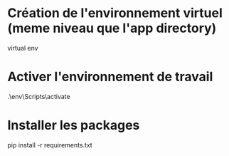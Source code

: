 # Création de l'environnement virtuel (meme niveau que l'app directory)
virtual env

# Activer l'environnement de travail 
 .\env\Scripts\activate 

# Installer les packages
pip install -r requirements.txt

# 